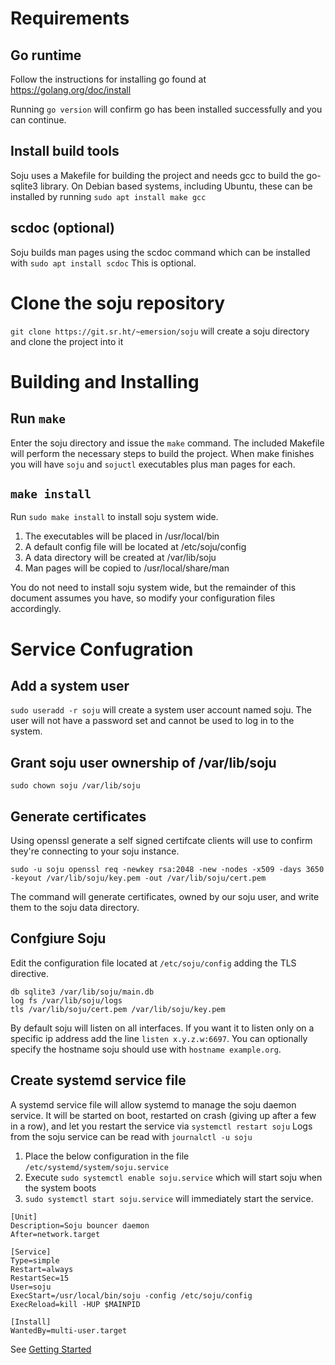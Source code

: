 # Requirements

## Go runtime

Follow the instructions for installing go found at <https://golang.org/doc/install>

Running `go version` will confirm go has been installed successfully and you can continue.

## Install build tools

Soju uses a Makefile for building the project and needs gcc to build the go-sqlite3 library. On Debian based systems, including Ubuntu, these can be installed by running `sudo apt install make gcc`

## scdoc (optional)

Soju builds man pages using the scdoc command which can be installed with `sudo apt install scdoc` This is optional.

# Clone the soju repository

`git clone https://git.sr.ht/~emersion/soju` will create a soju directory and clone the project into it


# Building and Installing

## Run `make`

Enter the soju directory and issue the `make` command.  The included Makefile will perform the necessary steps to build the project. When make finishes you will have `soju` and `sojuctl` executables plus man pages for each.


## `make install`

Run `sudo make install` to install soju system wide.

1.  The executables will be placed in /usr/local/bin
2.  A default config file will be located at /etc/soju/config
3.  A data directory will be created at /var/lib/soju
4.  Man pages will be copied to /usr/local/share/man

You do not need to install soju system wide, but the remainder of this document assumes you have, so modify your configuration files accordingly.

# Service Confugration


## Add a system user

`sudo useradd -r soju` will create a system user account named soju. The user will not have a password set and cannot be used to log in to the system.


## Grant soju user ownership of /var/lib/soju

`sudo chown soju /var/lib/soju`


## Generate certificates

Using openssl generate a self signed certifcate clients will use to confirm they're connecting to your soju instance.

`sudo -u soju openssl req -newkey rsa:2048 -new -nodes -x509 -days 3650 -keyout /var/lib/soju/key.pem -out /var/lib/soju/cert.pem`

The command will generate certificates, owned by our soju user, and write them to the soju data directory.


## Confgiure Soju

Edit the configuration file located at `/etc/soju/config` adding the TLS directive.

```
db sqlite3 /var/lib/soju/main.db 
log fs /var/lib/soju/logs 
tls /var/lib/soju/cert.pem /var/lib/soju/key.pem 
```

By default soju will listen on all interfaces. If you want it to listen only on a specific ip address add the line `listen x.y.z.w:6697`.  You can optionally specify the hostname soju should use with `hostname example.org`.


## Create systemd service file

A systemd service file will allow systemd to manage the soju daemon service. It will be started on boot, restarted on crash (giving up after a few in a row), and let you restart the service via `systemctl restart soju` Logs from the soju service can be read with `journalctl -u soju`

1.  Place the below configuration in the file `/etc/systemd/system/soju.service`
2.  Execute `sudo systemctl enable soju.service` which will start soju when the system boots
3.  `sudo systemctl start soju.service` will immediately start the service.

```
[Unit] 
Description=Soju bouncer daemon 
After=network.target

[Service] 
Type=simple 
Restart=always 
RestartSec=15 
User=soju 
ExecStart=/usr/local/bin/soju -config /etc/soju/config
ExecReload=kill -HUP $MAINPID

[Install] 
WantedBy=multi-user.target
```

See [Getting Started](doc/getting-started.md)